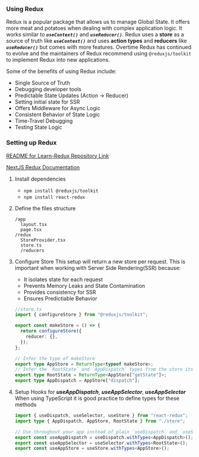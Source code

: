 ### Using Redux

Redux is a popular package that allows us to manage Global State. It offers more meat and potatoes when dealing with complex application logic. It works similar to _**`useContext()`**_ and _**`useReducer()`**_. Redux uses a **store** as a source of truth like _**`useContext()`**_ and uses **action types** and **reducers** like _**`useReducer()`**_ but comes with more features. Overtime Redux has continued to evolve and the maintainers of Redux recommend using `@reduxjs/toolkit` to implement Redux into new applications.

Some of the benefits of using Redux include:

- Single Source of Truth
- Debugging developer tools
- Predictable State Updates (Action -> Reducer)
- Setting initial state for SSR
- Offers Middleware for Async Logic
- Consistent Behavior of State Logic
- Time-Travel Debugging
- Testing State Logic

### Setting up Redux

[README for Learn-Redux Repository Link](https://github.com/DiMNDev/reduxCounter/tree/modernRedux)

[NextJS Redux Documentation](https://redux.js.org/usage/nextjs)

1. Install dependencies
   - `npm install @reduxjs/toolkit`
   - `npm install react-redux`
2. Define the files structure
   ```
   /app
     layout.tsx
     page.tsx
   /redux
     StoreProvider.tsx
     store.ts
     /reducers
   ```
3. Configure Store
   This setup will return a new store per request. This is important when working with Server Side Rendering(SSR) because:

   - It isolates state for each request
   - Prevents Memory Leaks and State Contamination
   - Provides consistency for SSR
   - Ensures Predictiable Behavior

   ```typescript
   //store.ts
   import { configureStore } from "@reduxjs/toolkit";

   export const makeStore = () => {
     return configureStore({
       reducer: {},
     });
   };

   // Infer the type of makeStore
   export type AppStore = ReturnType<typeof makeStore>;
   // Infer the `RootState` and `AppDispatch` types from the store itself
   export type RootState = ReturnType<AppStore["getState"]>;
   export type AppDispatch = AppStore["dispatch"];
   ```

4. Setup Hooks for _**useAppDispatch**_, _**useAppSelector**_, _**useAppSelector**_
   When using TypeScript it is good practice to define types for these methods

   ```typescript
   import { useDispatch, useSelector, useStore } from "react-redux";
   import type { AppDispatch, AppStore, RootState } from "./store";

   // Use throughout your app instead of plain `useDispatch` and `useSelector`
   export const useAppDispatch = useDispatch.withTypes<AppDispatch>();
   export const useAppSelector = useSelector.withTypes<RootState>();
   export const useAppStore = useStore.withTypes<AppStore>();
   ```
